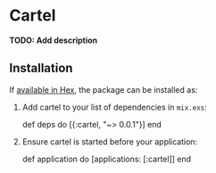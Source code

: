 # Cartel

**TODO: Add description**

## Installation

If [available in Hex](https://hex.pm/docs/publish), the package can be installed as:

  1. Add cartel to your list of dependencies in `mix.exs`:

        def deps do
          [{:cartel, "~> 0.0.1"}]
        end

  2. Ensure cartel is started before your application:

        def application do
          [applications: [:cartel]]
        end

